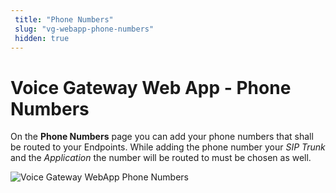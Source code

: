 ```yaml
---
 title: "Phone Numbers" 
 slug: "vg-webapp-phone-numbers" 
 hidden: true 
---
```


# Voice Gateway Web App - Phone Numbers

On the **Phone Numbers** page you can add your phone numbers that shall be routed to your Endpoints. While adding the phone number your _SIP Trunk_ and the _Application_ the number will be routed to must be chosen as well.

<img src="{{config.site_url}}voicegateway/images/VG-webapp-phone-numbers.png" alt="Voice Gateway WebApp Phone Numbers" />
